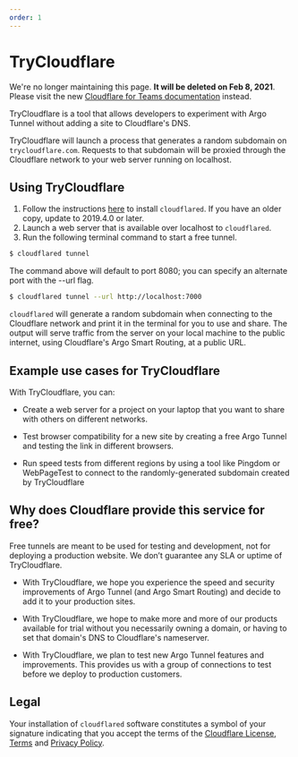 ```yaml
---
order: 1
---
```


# TryCloudflare

<Aside type='warning' header='⚠️ THIS PAGE IS OUTDATED'>

We're no longer maintaining this page. **It will be deleted on Feb 8, 2021**. Please visit the new [Cloudflare for Teams documentation](https://developers.cloudflare.com/cloudflare-one/teams-docs-changes) instead.

</Aside>

TryCloudflare is a tool that allows developers to experiment with Argo Tunnel without adding a site to Cloudflare's DNS.

TryCloudflare will launch a process that generates a random subdomain on `trycloudflare.com`. Requests to that subdomain will be proxied through the Cloudflare network to your web server running on localhost.

## Using TryCloudflare
1. Follow the instructions [here](/getting-started/installation) to install `cloudflared`. If you have an older copy, update to 2019.4.0 or later.
2. Launch a web server that is available over localhost to `cloudflared`.
3. Run the following terminal command to start a free tunnel.

```bash
$ cloudflared tunnel
```

The command above will default to port 8080; you can specify an alternate port with the --url flag.

```bash
$ cloudflared tunnel --url http://localhost:7000
```

`cloudflared` will generate a random subdomain when connecting to the Cloudflare network and print it in the terminal for you to use and share. The output will serve traffic from the server on your local machine to the public internet, using Cloudflare's Argo Smart Routing, at a public URL.

## Example use cases for TryCloudflare
With TryCloudflare, you can:
* Create a web server for a project on your laptop that you want to share with others on different networks.

* Test browser compatibility for a new site by creating a free Argo Tunnel and testing the link in different browsers.

* Run speed tests from different regions by using a tool like Pingdom or WebPageTest to connect to the randomly-generated subdomain created by TryCloudflare

## Why does Cloudflare provide this service for free?

<Aside>

Free tunnels are meant to be used for testing and development, not for deploying a production website. We don’t guarantee any SLA or uptime of TryCloudflare.
</Aside>

* With TryCloudflare, we hope you experience the speed and security improvements of Argo Tunnel (and Argo Smart Routing) and decide to add it to your production sites.

* With TryCloudflare, we hope to make more and more of our products available for trial without you necessarily owning a domain, or having to set that domain's DNS to Cloudflare's nameserver.

* With TryCloudflare, we plan to test new Argo Tunnel features and improvements. This provides us with a group of connections to test before we deploy to production customers.

## Legal
Your installation of `cloudflared` software constitutes a symbol of your signature indicating that you accept the terms of the [Cloudflare License](/license/), [Terms](https://www.cloudflare.com/terms/) and [Privacy Policy](https://www.cloudflare.com/privacypolicy/).
